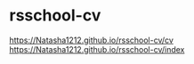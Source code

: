 # rsschool-cv
https://Natasha1212.github.io/rsschool-cv/cv
https://Natasha1212.github.io/rsschool-cv/index
